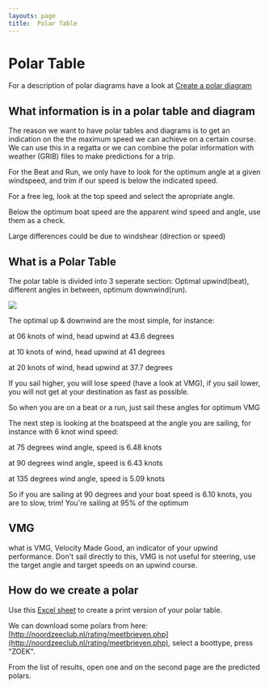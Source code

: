 ```yaml
---
layouts: page
title:  Polar Table
---
```


# Polar Table

For a description of polar diagrams have a look at [Create a polar diagram](create-polar-diagram.html)

## What information is in a polar table and diagram

The reason we want to have polar tables and diagrams is to get an indication on the the maximum speed we can achieve on a certain course. We can use this in a regatta or we can combine the polar information with weather (GRIB) files to make predictions for a trip.

For the Beat and Run, we only have to look for the optimum angle at a given windspeed, and trim if our speed is below the indicated speed.

For a free leg, look at the top speed and select the apropriate angle.

Below the optimum boat speed are the apparent wind speed and angle, use them as a check.

Large differences could be due to windshear (direction or speed)

## What is a Polar Table

The polar table is divided into 3 seperate section: Optimal upwind(beat), different angles in between, optimum downwind(run).

![](http://blobs.oppedijk.com/media/Default/Sailing/polar_table.png)

The optimal up & downwind are the most simple, for instance: 

at 06 knots of wind, head upwind at 43.6 degrees

at 10 knots of wind, head upwind at 41 degrees

at 20 knots of wind, head upwind at 37.7 degrees

If you sail higher, you will lose speed (have a look at VMG), if you sail lower, you will not get at your destination as fast as possible.

So when you are on a beat or a run, just sail these angles for optimum VMG

The next step is looking at the boatspeed at the angle you are sailing, for instance with 6 knot wind speed:

at 75 degrees wind angle, speed is 6.48 knots

at 90 degrees wind angle, speed is 6.43 knots

at 135 degrees wind angle, speed is 5.09 knots

So if you are sailing at 90 degrees and your boat speed is 6.10 knots, you are to slow, trim! You're sailing at 95% of the optimum

## VMG

what is VMG, Velocity Made Good, an indicator of your upwind performance. Don't sail directly to this, VMG is not useful for steering, use the target angle and target speeds on an upwind course.

## How do we create a polar

Use this [Excel sheet](../Media/Default/Downloads/polairdiagram_en.html) to create a print version of your polar table.

We can download some polars from here: [http://noordzeeclub.nl/rating/meetbrieven.php](http://noordzeeclub.nl/rating/meetbrieven.php), select a boottype, press "ZOEK".

From the list of results, open one and on the second page are the predicted polars.
